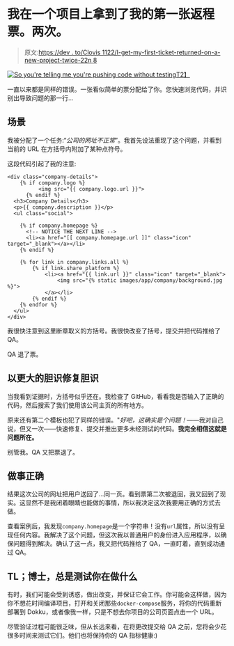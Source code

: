 # 我在一个项目上拿到了我的第一张返程票。两次。

> 原文:[https://dev . to/Clovis 1122/I-get-my-first-ticket-returned-on-a-new-project-twice-22n 8](https://dev.to/clovis1122/i-got-my-first-ticket-returned-on-a-new-project-twice-22n8)

[![So you're telling me you're pushing code without testing](../Images/badb859c45983005d16f2891106a17f4.png)T2】](https://res.cloudinary.com/practicaldev/image/fetch/s--mCN5dpyH--/c_limit%2Cf_auto%2Cfl_progressive%2Cq_auto%2Cw_880/https://i.imgflip.com/2ypiy4.jpg)

一直以来都是同样的错误。一张看似简单的票分配给了你。您快速浏览代码，并识别出导致问题的那一行...

## [](#the-scenario)场景

我被分配了一个任务:“*公司的网址不正常*”。我首先设法重现了这个问题，并看到当前的 URL 在方括号内附加了某种点符号。

这段代码引起了我的注意:

```
<div class="company-details">
    {% if company.logo %}
          <img src="{{ company.logo.url }}">
      {% endif %}
  <h3>Company Details</h3>
  <p>{{ company.description }}</p>
  <ul class="social">

    {% if company.homepage %}
      <!-- NOTICE THE NEXT LINE -->
      <li><a href="[[ company.homepage.url ]]" class="icon" target="_blank"></a></li>
    {% endif %}

    {% for link in company.links.all %}
        {% if link.share_platform %}
            <li><a href="{{ link.url }}" class="icon" target="_blank">
                <img src="{% static images/app/company/background.jpg %}">
            </a></li>
        {% endif %}
    {% endfor %}
  </ul>
</div> 
```

我很快注意到这里断章取义的方括号。我很快改变了括号，提交并把代码推给了 QA。

QA 退了票。

## [](#fixing-audacity-with-more-audacity)以更大的胆识修复胆识

当我看到证据时，方括号似乎还在。我检查了 GitHub，看看我是否输入了正确的代码，然后搜索了我们使用该公司主页的所有地方。

原来还有第二个模板也犯了同样的错误。"*好吧，这确实是个问题！*——我对自己说，但又一次——快速修复、提交并推出更多未经测试的代码。**我完全相信这就是问题所在。**

别管我。QA 又把票退了。

## [](#doing-things-right)做事正确

结果这次公司的网址把用户送回了...同一页。看到票第二次被退回，我又回到了现实。这显然不是我闭着眼睛也能做的事情，所以我决定这次我要用正确的方式去做。

查看案例后，我发现`company.homepage`是一个字符串！没有`url`属性，所以没有呈现任何内容。我解决了这个问题，但这次我以普通用户的身份进入应用程序，以确保问题得到解决。确认了这一点，我又把代码推给了 QA，一直盯着，直到成功通过 QA。

## TL；博士，总是测试你在做什么

有时，我们可能会受到诱惑，做出改变，并保证它会工作。你可能会这样做，因为你不想花时间编译项目，打开和关闭那些`docker-compose`服务，将你的代码重新部署到 Dokku，或者像我一样，只是不想去你项目的公司页面点击一个 URL。

尽管验证过程可能很乏味，但从长远来看，在将更改提交给 QA 之前，您将会少花很多时间来测试它们。他们也将保持你的 QA 指标健康:)